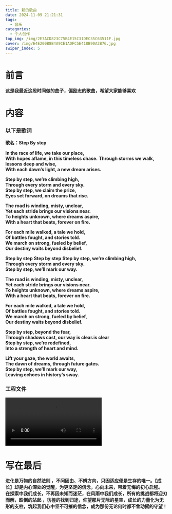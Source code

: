 ```yaml
---
title: 新的歌曲
date: 2024-11-09 21:21:31
tags:
  - 音乐
categories:
  - 个人创作
top_img: /img/2E7ACD823C75B4E15C31DEC35C63511F.jpg
cover: /img/E4E200B8B4A9CE1ADFC5E418B90A3B76.jpg
swiper_index: 5   
---
```


# 前言
**这是我最近这段时间做的曲子，偏励志的歌曲，希望大家能够喜欢**

# 内容

### 以下是歌词
**歌名：Step By step**

**In the race of life, we take our place,**  
**With hopes aflame, in this timeless chase.** 
**Through storms we walk, lessons deep and wise,**  
**With each dawn’s light, a new dream arises.**

**Step by step, we’re climbing high,**  
**Through every storm and every sky.**  
**Step by step, we claim the prize,**  
**Eyes set forward, on dreams that rise.**

**The road is winding, misty, unclear,**  
**Yet each stride brings our visions near.**  
**To heights unknown, where dreams aspire,**  
**With a heart that beats, forever on fire.**

**For each mile walked, a tale we hold,**  
**Of battles fought, and stories told.**  
**We march on strong, fueled by belief,**  
**Our destiny waits beyond disbelief.**

**Step by step**
**Step by step**
**Step by step, we’re climbing high,**  
**Through every storm and every sky.**  
**Step by step, we’ll mark our way.**

**The road is winding, misty, unclear,**  
**Yet each stride brings our visions near.**  
**To heights unknown, where dreams aspire,**  
**With a heart that beats, forever on fire.**

**For each mile walked, a tale we hold,**  
**Of battles fought, and stories told.**  
**We march on strong, fueled by belief,**  
**Our destiny waits beyond disbelief.**

**Step by step, beyond the fear,**  
**Through shadows cast, our way is clear.is clear**  
**Step by step, we’re redefined,**  
**Into a strength of heart and mind.**

**Lift your gaze, the world awaits,**  
**The dawn of dreams, through future gates.**  
**Step by step, we’ll mark our way,**  
**Leaving echoes in history’s sway.**

### 工程文件
<video controls>
  <source src="/img_1/bandicam 2024-11-09 21-43-51-757.mp4"" type="video/mp4">
</video>

# 写在最后
**进化是万物的自然法则  ，不问因由、不辨方向，只因适应便是生存的唯一。【成长】却是内心深处的觉醒，为更坚定的信念，心向未来，带着无悔的初心启程。 在探索中我们成长，不再因未知而迷茫，在风雨中我们成长，所有的挑战都将迎刃而解，跌倒的站起 ，彷徨的找到归途，仰望那片无际的星空，成长的力量化为无形的支柱，筑起我们心中坚不可摧的信念，成为那份无论何时都不曾动摇的守望！**